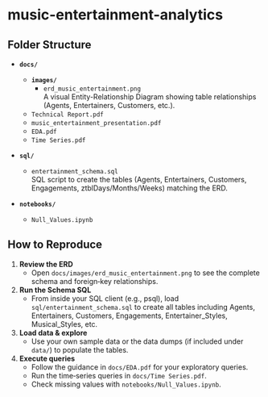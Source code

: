 # music-entertainment-analytics

## Folder Structure

- **`docs/`**  
  - **`images/`**  
    - `erd_music_entertainment.png`  
      A visual Entity-Relationship Diagram showing table relationships (Agents, Entertainers, Customers, etc.).  
  - `Technical Report.pdf`  
  - `music_entertainment_presentation.pdf`  
  - `EDA.pdf`  
  - `Time Series.pdf`

- **`sql/`**  
  - `entertainment_schema.sql`  
    SQL script to create the tables (Agents, Entertainers, Customers, Engagements, ztblDays/Months/Weeks) matching the ERD.

- **`notebooks/`**  
  - `Null_Values.ipynb`  


## How to Reproduce

1. **Review the ERD**  
   - Open `docs/images/erd_music_entertainment.png` to see the complete schema and foreign‐key relationships.  
2. **Run the Schema SQL**  
   - From inside your SQL client (e.g., psql), load `sql/entertainment_schema.sql` to create all tables including Agents, Entertainers, Customers, Engagements, Entertainer_Styles, Musical_Styles, etc.  
3. **Load data & explore**  
   - Use your own sample data or the data dumps (if included under `data/`) to populate the tables.  
4. **Execute queries**  
   - Follow the guidance in `docs/EDA.pdf` for your exploratory queries.  
   - Run the time‐series queries in `docs/Time Series.pdf`.  
   - Check missing values with `notebooks/Null_Values.ipynb`.  